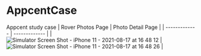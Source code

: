 # AppcentCase
Appcent study case
| Rover Photos Page | Photo Detail Page |
| ------------- | ------------- | 
|  ![Simulator Screen Shot - iPhone 11 - 2021-08-17 at 16 48 12](https://user-images.githubusercontent.com/33404285/129737522-d116a52a-0ad1-4a4c-b8c0-9b1ae472cd67.png)  | ![Simulator Screen Shot - iPhone 11 - 2021-08-17 at 16 48 26](https://user-images.githubusercontent.com/33404285/129737622-324e723e-c8c2-490d-93f8-afcc1f31986a.png)  |  
